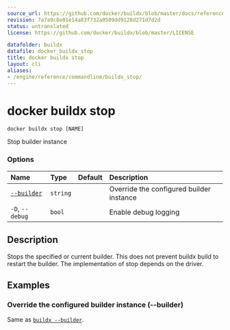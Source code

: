 ```yaml
---
source_url: https://github.com/docker/buildx/blob/master/docs/reference/buildx_stop.md
revision: 7a7a9c8e01e14a83f732a0509dd9128d271d7d2d
status: untranslated
license: https://github.com/docker/buildx/blob/master/LICENSE

datafolder: buildx
datafile: docker_buildx_stop
title: docker buildx stop
layout: cli
aliases:
- /engine/reference/commandline/buildx_stop/
---
```


# docker buildx stop

```
docker buildx stop [NAME]
```

Stop builder instance

### Options

| Name                    | Type     | Default | Description                              |
|:------------------------|:---------|:--------|:-----------------------------------------|
| [`--builder`](#builder) | `string` |         | Override the configured builder instance |
| `-D`, `--debug`         | `bool`   |         | Enable debug logging                     |

## Description

Stops the specified or current builder. This does not prevent buildx build to
restart the builder. The implementation of stop depends on the driver.

## Examples

### <a name="builder"></a> Override the configured builder instance (--builder)

Same as [`buildx --builder`](index.md#builder).

